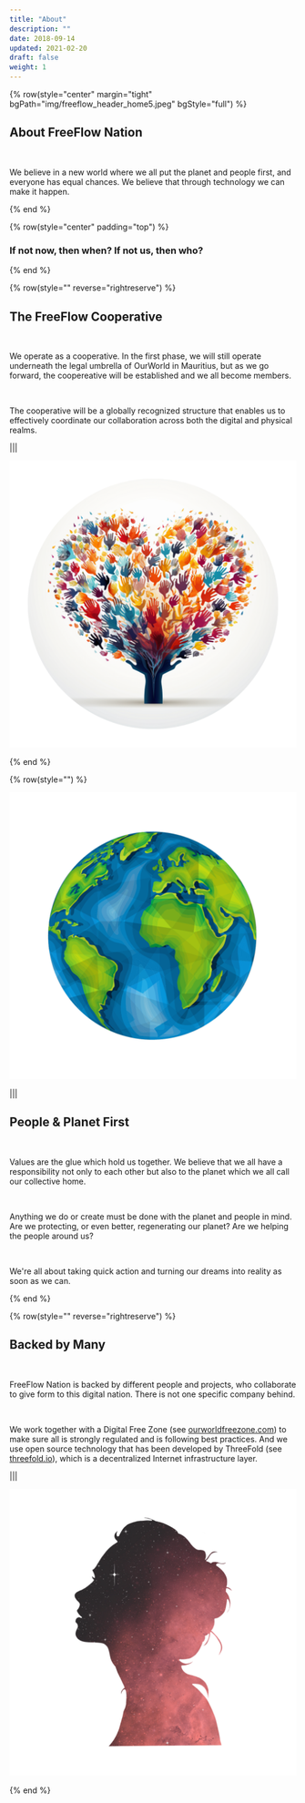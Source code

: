 ```yaml
---
title: "About"
description: ""
date: 2018-09-14
updated: 2021-02-20
draft: false
weight: 1
---
```


<!-- section 1 -->

{% row(style="center" margin="tight" bgPath="img/freeflow_header_home5.jpeg" bgStyle="full") %} 

<div class="text-white">

## About FreeFlow Nation

<br>

We believe in a new world where we all put the planet and people first, and everyone has equal chances. We believe that through technology we can make it happen.

</div>

{% end %}

<div class="container mx-auto">

{% row(style="center" padding="top") %}

### If not **now**, then when? If not **us**, then who?

{% end %}

<!-- section 2 -->

{% row(style="" reverse="rightreserve") %}

## The FreeFlow Cooperative

<br>

We operate as a cooperative. In the first phase, we will still operate underneath the legal umbrella of OurWorld in Mauritius, but as we go forward, the coopereative will be established and we all become members.

<br>

The cooperative will be a globally recognized structure that enables us to effectively coordinate our collaboration across both the digital and physical realms.

|||

![Image](./img/cooperative1.png)

{% end %}

<!-- section 3 -->

{% row(style="") %}

![Image](./img/planet.png#mx-auto)

|||

## People & Planet First

<br/>

Values are the glue which hold us together. We believe that we all have a responsibility not only to each other but also to the planet which we all call our collective home.

<br/>

Anything we do or create must be done with the planet and people in mind. Are we protecting, or even better, regenerating our planet? Are we helping the people around us?

<br/>

We're all about taking quick action and turning our dreams into reality as soon as we can.

{% end %}

<!-- section 4 -->

{% row(style="" reverse="rightreserve") %}

## Backed by Many

<br>

FreeFlow Nation is backed by different people and projects, who collaborate to give form to this digital nation. There is not one specific company behind.

<br/>

We work together with a Digital Free Zone (see [ourworldfreezone.com](https://ourworldfreezone.com)) to make sure all is strongly regulated and is following best practices. And we use open source technology that has been developed by ThreeFold (see [threefold.io](https://threefold.io)), which is a decentralized Internet infrastructure layer.

|||

![Image](./img/backed.png#large#mx-auto)

{% end %}

</div>
